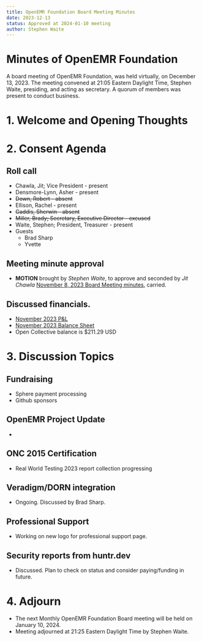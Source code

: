 ```yaml
---
title: OpenEMR Foundation Board Meeting Minutes
date: 2023-12-13
status: Approved at 2024-01-10 meeting
author: Stephen Waite
---
```


# Minutes of OpenEMR Foundation

A board meeting of OpenEMR Foundation, was held virtually, on December 13, 2023. The meeting convened at 21:05 Eastern Daylight Time, Stephen Waite, presiding, and acting as secretary. A quorum of members was present to conduct business.

# 1. Welcome and Opening Thoughts

# 2. Consent Agenda
## Roll call
  - Chawla, Jit; Vice President - present
  - Densmore-Lynn, Asher - present
  - ~~Down, Robert - absent~~
  - Ellison, Rachel - present
  - ~~Gaddis, Sherwin - absent~~
  - ~~Miller, Brady; Secretary, Executive Director - excused~~
  - Waite, Stephen; President, Treasurer - present
  - Guests
    - Brad Sharp
    - Yvette
## Meeting minute approval
  - **MOTION** brought by _Stephen Waite_, to approve and seconded by _Jit Chawla_ [November 8, 2023 Board Meeting minutes](https://github.com/openemr/foundation-minutes/blob/master/2023-11-08-Board.md), carried.

## Discussed financials.
  - [November 2023 P&L](https://community.open-emr.org/uploads/short-url/Atxs6I17Gh88K5UQrb9e7bow4go.pdf)
  - [November 2023 Balance Sheet](https://community.open-emr.org/uploads/short-url/1qoVtnPAVk3gXWEIi2Lk9x8S6Hy.pdf)
  - Open Collective balance is $211.29 USD

# 3. Discussion Topics

## Fundraising
  - Sphere payment processing
  - Github sponsors

## OpenEMR Project Update
  - 

## ONC 2015 Certification
  - Real World Testing 2023 report collection progressing

## Veradigm/DORN integration
  - Ongoing. Discussed by Brad Sharp.

## Professional Support
  - Working on new logo for professional support page.

## Security reports from huntr.dev
  - Discussed. Plan to check on status and consider paying/funding in future.

# 4. Adjourn
  - The next Monthly OpenEMR Foundation Board meeting will be held on January 10, 2024.
  - Meeting adjourned at 21:25 Eastern Daylight Time by Stephen Waite.
  
